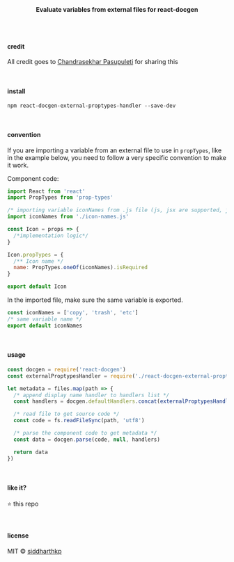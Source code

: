 <p align="center">
  <br><br>
  <b>Evaluate variables from external files for react-docgen</b>
  <br><br>
</p>

&nbsp;

#### credit

All credit goes to [Chandrasekhar Pasupuleti](https://github.com/pasupuletics) for sharing this

&nbsp;

#### install

```
npm react-docgen-external-proptypes-handler --save-dev
```

&nbsp;

#### convention

If you are importing a variable from an external file to use in `propTypes`, like in the example below, you need to follow a very specific convention to make it work.

Component code:

```jsx
import React from 'react'
import PropTypes from 'prop-types'

/* importing variable iconNames from .js file (js, jsx are supported, json is not) */
import iconNames from './icon-names.js'

const Icon = props => {
  /*implementation logic*/
}

Icon.propTypes = {
  /** Icon name */
  name: PropTypes.oneOf(iconNames).isRequired
}

export default Icon
```

In the imported file, make sure the same variable is exported.

```js
const iconNames = ['copy', 'trash', 'etc']
/* same variable name */
export default iconNames
```

&nbsp;

#### usage

```js
const docgen = require('react-docgen')
const externalProptypesHandler = require('./react-docgen-external-proptypes-handler')

let metadata = files.map(path => {
  /* append display name handler to handlers list */
  const handlers = docgen.defaultHandlers.concat(externalProptypesHandler(path))

  /* read file to get source code */
  const code = fs.readFileSync(path, 'utf8')

  /* parse the component code to get metadata */
  const data = docgen.parse(code, null, handlers)

  return data
})
```

&nbsp;

#### like it?

:star: this repo

&nbsp;

#### license

MIT © [siddharthkp](https://github.com/siddharthkp)
